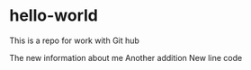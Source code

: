 # hello-world
This is a repo for work with Git hub

The new information about me
Another addition
New line code
